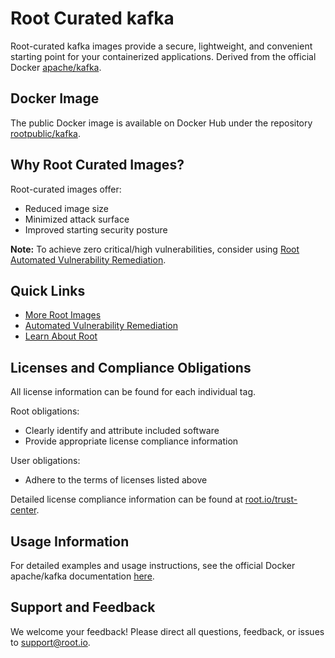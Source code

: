 # Root Curated kafka

Root-curated kafka images provide a secure, lightweight, and convenient starting point for your containerized applications. Derived from the official Docker [apache/kafka](https://hub.docker.com/r/apache/kafka).

## Docker Image
The public Docker image is available on Docker Hub under the repository [rootpublic/kafka](https://hub.docker.com/r/rootpublic/kafka).

## Why Root Curated Images?
Root-curated images offer:
- Reduced image size
- Minimized attack surface
- Improved starting security posture

**Note:** To achieve zero critical/high vulnerabilities, consider using [Root Automated Vulnerability Remediation](https://app.root.io).

## Quick Links
- [More Root Images](https://images.root.io)
- [Automated Vulnerability Remediation](https://app.root.io)
- [Learn About Root](https://www.root.io)

## Licenses and Compliance Obligations
All license information can be found for each individual tag.

Root obligations:
- Clearly identify and attribute included software
- Provide appropriate license compliance information

User obligations:
- Adhere to the terms of licenses listed above

Detailed license compliance information can be found at [root.io/trust-center](https://root.io/trust-center).

## Usage Information
For detailed examples and usage instructions, see the official Docker apache/kafka documentation [here](https://hub.docker.com/r/apache/kafka).

## Support and Feedback
We welcome your feedback! Please direct all questions, feedback, or issues to [support@root.io](mailto:support@root.io).